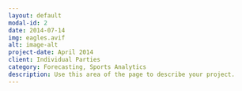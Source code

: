 ```yaml
---
layout: default
modal-id: 2
date: 2014-07-14
img: eagles.avif
alt: image-alt
project-date: April 2014
client: Individual Parties
category: Forecasting, Sports Analytics
description: Use this area of the page to describe your project. 
---
```

